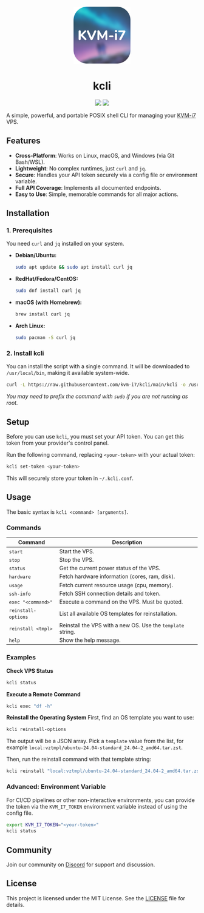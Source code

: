 <p align="center">
  <a href="https://kvm-i7.host">
    <img src="https://github.com/kvm-i7/.github/blob/main/profile/logo.png?raw=true" alt="KVM-i7 Logo" width="150">
  </a>
</p>

<h1 align="center">kcli</h1>

<p align="center">
  <a href="https://discord.gg/t3vps"><img src="https://img.shields.io/badge/Join_our_Discord-2.1K%2B_Members-5865F2?style=for-the-badge&logo=discord&logoColor=white"></a>
  <a href="https://kvm-i7.host/status.html"><img src="https://img.shields.io/badge/Service_Status-Online-23a55a?style=for-the-badge&logo=data:image/svg+xml;base64,PHN2ZyB4bWxucz0iaHR0cDovL3d3dy53My5vcmcvMjAwMC9zdmciIHZpZXdCb3g9IjAgMCAyNCAyNCIgZmlsbD0iI2ZmZiI+PHBhdGggZD0iTTEyIDE3LjI3TDQuNSAxMi41bDEuNDE0LTEuNDE0TDExIDE0LjQ0bDYuMDgtNi4wOEwxOC41IDEyLjV6Ii8+PC9zdmc+"></a>
</p>

A simple, powerful, and portable POSIX shell CLI for managing your [KVM-i7](https://kvm-i7.host) VPS.

## Features
- **Cross-Platform**: Works on Linux, macOS, and Windows (via Git Bash/WSL).
- **Lightweight**: No complex runtimes, just `curl` and `jq`.
- **Secure**: Handles your API token securely via a config file or environment variable.
- **Full API Coverage**: Implements all documented endpoints.
- **Easy to Use**: Simple, memorable commands for all major actions.

## Installation

### 1. Prerequisites
You need `curl` and `jq` installed on your system.

- **Debian/Ubuntu:**
  ```bash
  sudo apt update && sudo apt install curl jq
  ```
- **RedHat/Fedora/CentOS:**
  ```bash
  sudo dnf install curl jq
  ```
- **macOS (with Homebrew):**
  ```bash
  brew install curl jq
  ```
- **Arch Linux:**
  ```bash
  sudo pacman -S curl jq
  ```

### 2. Install kcli
You can install the script with a single command. It will be downloaded to `/usr/local/bin`, making it available system-wide.

```bash
curl -L https://raw.githubusercontent.com/kvm-i7/kcli/main/kcli -o /usr/local/bin/kcli && chmod +x /usr/local/bin/kcli
```
*You may need to prefix the command with `sudo` if you are not running as root.*

## Setup
Before you can use `kcli`, you must set your API token. You can get this token from your provider's control panel.

Run the following command, replacing `<your-token>` with your actual token:
```bash
kcli set-token <your-token>
```
This will securely store your token in `~/.kcli.conf`.

## Usage
The basic syntax is `kcli <command> [arguments]`.

### Commands
| Command             | Description                                                   |
| ------------------- | ------------------------------------------------------------- |
| `start`             | Start the VPS.                                                |
| `stop`              | Stop the VPS.                                                 |
| `status`            | Get the current power status of the VPS.                      |
| `hardware`          | Fetch hardware information (cores, ram, disk).                |
| `usage`             | Fetch current resource usage (cpu, memory).                   |
| `ssh-info`          | Fetch SSH connection details and token.                       |
| `exec "<command>"`  | Execute a command on the VPS. Must be quoted.                 |
| `reinstall-options` | List all available OS templates for reinstallation.           |
| `reinstall <tmpl>`  | Reinstall the VPS with a new OS. Use the `template` string.   |
| `help`              | Show the help message.                                        |

### Examples

**Check VPS Status**
```bash
kcli status
```

**Execute a Remote Command**
```bash
kcli exec "df -h"
```

**Reinstall the Operating System**
First, find an OS template you want to use:
```bash
kcli reinstall-options
```
The output will be a JSON array. Pick a `template` value from the list, for example `local:vztmpl/ubuntu-24.04-standard_24.04-2_amd64.tar.zst`.

Then, run the reinstall command with that template string:
```bash
kcli reinstall "local:vztmpl/ubuntu-24.04-standard_24.04-2_amd64.tar.zst"
```

### Advanced: Environment Variable
For CI/CD pipelines or other non-interactive environments, you can provide the token via the `KVM_I7_TOKEN` environment variable instead of using the config file.

```bash
export KVM_I7_TOKEN="<your-token>"
kcli status
```

## Community
Join our community on [Discord](https://discord.gg/t3vps) for support and discussion.

## License
This project is licensed under the MIT License. See the [LICENSE](https://github.com/kvm-i7/kcli/blob/main/LICENSE) file for details.

